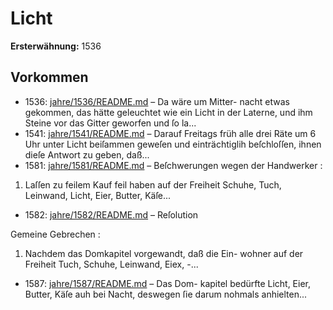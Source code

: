 # Licht

**Ersterwähnung:** 1536

## Vorkommen
- 1536: [jahre/1536/README.md](../jahre/1536/README.md) – Da wäre um Mitter-
nacht etwas gekommen, das hätte geleuchtet wie ein Licht
in der Laterne, und ihm Steine vor das Gitter geworfen
und ſo la...
- 1541: [jahre/1541/README.md](../jahre/1541/README.md) – Darauf Freitags früh alle
drei Räte um 6 Uhr unter Licht beiſammen geweſen und
einträchtiglih beſchloſſen, ihnen dieſe Antwort zu geben,
daß...
- 1581: [jahre/1581/README.md](../jahre/1581/README.md) – Beſchwerungen wegen der Handwerker :

1) Laſſen zu feilem Kauf feil haben auf der Freiheit
Schuhe, Tuch, Leinwand, Licht, Eier, Butter, Käſe...
- 1582: [jahre/1582/README.md](../jahre/1582/README.md) – Reſolution

Gemeine Gebrechen :

1) Nachdem das Domkapitel vorgewandt, daß die Ein-
wohner auf der Freiheit Tuch, Schuhe, Leinwand, Eiex, -...
- 1587: [jahre/1587/README.md](../jahre/1587/README.md) – Das Dom-
kapitel bedürfte Licht, Eier, Butter, Käſe auh bei Nacht,
deswegen ſie darum nohmals anhielten...
